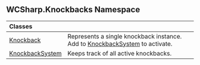 ## WCSharp.Knockbacks Namespace

| Classes | |
| :--- | :--- |
| [Knockback](WCSharp.Knockbacks.Knockback.md 'WCSharp.Knockbacks.Knockback') | Represents a single knockback instance. Add to [KnockbackSystem](WCSharp.Knockbacks.KnockbackSystem.md 'WCSharp.Knockbacks.KnockbackSystem') to activate. |
| [KnockbackSystem](WCSharp.Knockbacks.KnockbackSystem.md 'WCSharp.Knockbacks.KnockbackSystem') | Keeps track of all active knockbacks. |
